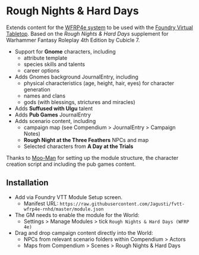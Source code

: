 # Rough Nights & Hard Days

Extends content for the [WFRP4e system](https://github.com/CatoThe1stElder/WFRP-4th-Edition-FoundryVTT) to be used with the [Foundry Virtual Tabletop](https://foundryvtt.com/). Based on the  *Rough Nights &amp; Hard Days* supplement for Warhammer Fantasy Roleplay 4th Edition by Cubicle 7.

* Support for **Gnome** characters, including 
  * attribute template
  * species skills and talents 
  * career options
* Adds Gnomes background JournalEntry, including 
  * physical characteristics (age, height, hair, eyes) for character generation
  * names and clans
  * gods (with blessings, strictures and miracles)
* Adds **Suffused with Ulgu** talent
* Adds **Pub Games** JournalEntry
* Adds scenario content, including
  * campaign map (see Compendium > JournalEntry > Campaign Notes)
  * **Rough Night at the Three Feathers** NPCs and map 
  * Selected characters from **A Day at the Trials**

Thanks to [Moo-Man](https://github.com/moo-man) for setting up the module structure, the character creation script and including the pub games content.

## Installation 
* Add via Foundry VTT Module Setup screen. 
  * Manifest URL: `https://raw.githubusercontent.com/Jagusti/fvtt-wfrp4e-rnhd/master/module.json`
* The GM needs to enable the module for the World: 
  * Settings > Manage Modules > tick `Rough Nights & Hard Days (WFRP 4e)` 
* Drag and drop campaign content directly into the World:
  * NPCs from relevant scenario folders within Compendium > Actors
  * Maps from Compendium > Scenes > Rough Nights & Hard Days
